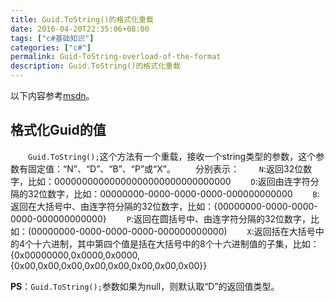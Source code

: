 ```yaml
---
title: Guid.ToString()的格式化重载
date: 2016-04-20T22:35:06+08:00
tags: ["c#基础知识"]
categories: ["c#"]
permalink: Guid-ToString-overload-of-the-format
description: Guid.ToString()的格式化重载
---
```

以下内容参考[msdn](https://msdn.microsoft.com/zh-cn/library/97af8hh4.aspx)。

## 格式化Guid的值
　　`Guid.ToString();`这个方法有一个重载，接收一个string类型的参数，这个参数有固定值：“N”、“D”、“B”、“P”或“X”。
　　分别表示：
　　`N`:返回32位数字，比如：00000000000000000000000000000000
　　`D`:返回由连字符分隔的32位数字，比如：00000000-0000-0000-0000-000000000000
　　`B`:返回在大括号中、由连字符分隔的32位数字，比如：{00000000-0000-0000-0000-000000000000}
　　`P`:返回在圆括号中、由连字符分隔的32位数字，比如：(00000000-0000-0000-0000-000000000000)
　　`X`:返回括在大括号中的4个十六进制，其中第四个值是括在大括号中的8个十六进制值的子集，比如：{0x00000000,0x0000,0x0000,{0x00,0x00,0x00,0x00,0x00,0x00,0x00,0x00}}
<!--more-->
**PS**：`Guid.ToString();`参数如果为null，则默认取“D”的返回值类型。
